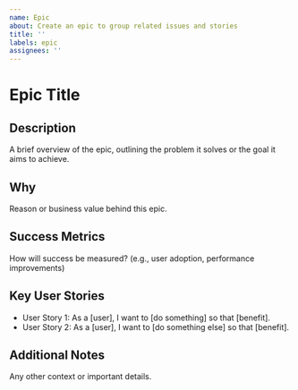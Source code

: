 ```yaml
---
name: Epic
about: Create an epic to group related issues and stories
title: ''
labels: epic
assignees: ''
---
```



# Epic Title

## Description
A brief overview of the epic, outlining the problem it solves or the goal it aims to achieve.

## Why
Reason or business value behind this epic.

## Success Metrics
How will success be measured? (e.g., user adoption, performance improvements)

## Key User Stories
- User Story 1: As a [user], I want to [do something] so that [benefit].
- User Story 2: As a [user], I want to [do something else] so that [benefit].

## Additional Notes
Any other context or important details.
